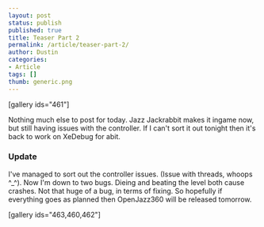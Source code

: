 ```yaml
---
layout: post
status: publish
published: true
title: Teaser Part 2
permalink: /article/teaser-part-2/
author: Dustin
categories:
- Article
tags: []
thumb: generic.png
---
```

[gallery ids="461"]

Nothing much else to post for today. Jazz Jackrabbit makes it ingame now, but
still having issues with the controller. If I can't sort it out tonight then
it's back to work on XeDebug for abit.

### Update

I've managed to sort out the controller issues. (Issue with threads, whoops
^_^). Now I'm down to two bugs. Dieing and beating the level both cause crashes.
Not that huge of a bug, in terms of fixing. So hopefully if everything goes as
planned then OpenJazz360 will be released tomorrow.

[gallery ids="463,460,462"]

